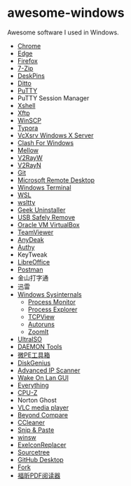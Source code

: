 # awesome-windows

Awesome software I used in Windows.

* [Chrome](https://www.google.com/chrome)
* [Edge](https://www.microsoft.com/en-us/edge)
* [Firefox](https://www.mozilla.org)
* [7-Zip](https://www.7-zip.org)
* [DeskPins](https://efotinis.neocities.org/deskpins)
* [Ditto](https://ditto-cp.sourceforge.io)
* [PuTTY](https://www.chiark.greenend.org.uk/~sgtatham/putty)
* PuTTY Session Manager
* [Xshell](https://www.netsarang.com/xshell)
* [Xftp](https://www.netsarang.com/xftp)
* [WinSCP](https://winscp.net/eng)
* [Typora](https://typora.io)
* [VcXsrv Windows X Server](https://sourceforge.net/projects/vcxsrv)
* [Clash For Windows](https://github.com/Fndroid/clash_for_windows_pkg)
* [Mellow](https://github.com/mellow-io/mellow)
* [V2RayW](https://github.com/Cenmrev/V2RayW)
* [V2RayN](https://github.com/2dust/v2rayN)
* [Git](https://git-scm.com/)
* [Microsoft Remote Desktop](https://docs.microsoft.com/zh-cn/windows-server/remote/remote-desktop-services/clients/remote-desktop-clients)
* [Windows Terminal](https://github.com/microsoft/terminal)
* [WSL](https://docs.microsoft.com/windows/wsl)
* [wsltty](https://github.com/mintty/wsltty)
* [Geek Uninstaller](https://geekuninstaller.com)
* [USB Safely Remove](https://safelyremove.com)
* [Oracle VM VirtualBox](https://www.virtualbox.org)
* [TeamViewer](https://www.teamviewer.com)
* [AnyDeak](https://anydesk.com)
* [Authy](https://authy.com)
* KeyTweak
* [LibreOffice](https://www.libreoffice.org)
* [Postman](https://www.postman.com)
* 金山打字通
* 迅雷
* [Windows Sysinternals](https://docs.microsoft.com/en-us/sysinternals)
  * [Process Monitor](https://docs.microsoft.com/en-us/sysinternals/downloads/procmon)
  * [Process Explorer](https://docs.microsoft.com/en-us/sysinternals/downloads/process-explorer)
  * [TCPView](https://docs.microsoft.com/en-us/sysinternals/downloads/tcpview)
  * [Autoruns](https://docs.microsoft.com/en-us/sysinternals/downloads/autoruns)
  * [ZoomIt](https://docs.microsoft.com/en-us/sysinternals/downloads/zoomit)
* [UltraISO](https://www.ultraiso.com)
* [DAEMON Tools](https://www.daemon-tools.cc)
* [微PE工具箱](http://www.wepe.com.cn)
* [DiskGenius](https://www.diskgenius.com)
* [Advanced IP Scanner](https://www.advanced-ip-scanner.com)
* [Wake On Lan GUI](https://www.depicus.com/wake-on-lan/wake-on-lan-gui)
* [Everything](https://www.voidtools.com)
* [CPU-Z](https://www.cpuid.com/softwares/cpu-z.html)
* Norton Ghost
* [VLC media player](https://www.videolan.org/vlc)
* [Beyond Compare](ihttps://www.scootersoftware.com)
* [CCleaner](https://www.ccleaner.com)
* [Snip & Paste](https://www.snipaste.com)
* [winsw](https://github.com/winsw/winsw)
* [ExeIconReplacer](https://github.com/nblookup/ExeIconReplacer)
* [Sourcetree](https://www.sourcetreeapp.com)
* [GitHub Desktop](https://desktop.github.com)
* [Fork](https://git-fork.com)
* [福昕PDF阅读器](https://www.foxitsoftware.cn/pdf-reader)
